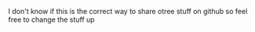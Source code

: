I don't know if this is the correct way to share otree stuff on github so feel free to change the stuff up
